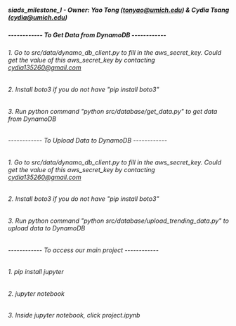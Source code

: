 ##### siads_milestone_I - Owner: Yao Tong (tonyao@umich.edu) & Cydia Tsang (cydia@umich.edu)

##### ------------ To Get Data from DynamoDB ------------
###### 1. Go to src/data/dynamo_db_client.py to fill in the aws_secret_key. Could get the value of this aws_secret_key by contacting cydia135260@gmail.com
###### 2. Install boto3 if you do not have "pip install boto3"
###### 3. Run python command "python src/database/get_data.py" to get data from DynamoDB

###### ------------ To Upload Data to DynamoDB ------------
###### 1. Go to src/data/dynamo_db_client.py to fill in the aws_secret_key. Could get the value of this aws_secret_key by contacting cydia135260@gmail.com
###### 2. Install boto3 if you do not have "pip install boto3"
###### 3. Run python command "python src/database/upload_trending_data.py" to upload data to DynamoDB

###### ------------ To access our main project ------------
###### 1. pip install jupyter
###### 2. jupyter notebook
###### 3. Inside jupyter notebook, click project.ipynb 